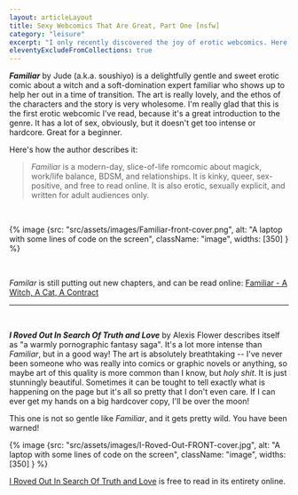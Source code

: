 ```yaml
---
layout: articleLayout
title: Sexy Webcomics That Are Great, Part One [nsfw]
category: "leisure"
excerpt: "I only recently discovered the joy of erotic webcomics. Here are the first two that I have really enjoyed."
eleventyExcludeFromCollections: true
---
```


**_Familiar_** by Jude (a.k.a. soushiyo) is a delightfully gentle and sweet erotic comic about a witch and a soft-domination expert familiar who shows up to help her out in a time of transition. The art is really lovely, and the ethos of the characters and the story is very wholesome. I'm really glad that this is the first erotic webcomic I've read, because it's a great introduction to the genre. It has a lot of sex, obviously, but it doesn't get too intense or hardcore. Great for a beginner.

Here's how the author describes it:

> _Familiar_ is a modern-day, slice-of-life romcomic about magick, work/life balance, BDSM, and relationships. It is kinky, queer, sex-positive, and free to read online. It is also erotic, sexually explicit, and written for adult audiences only.

<br>

{% image {src: "src/assets/images/Familiar-front-cover.png", alt: "A laptop with some lines of code on the screen", className: "image", widths: [350] } %}

<br>

_Familar_ is still putting out new chapters, and can be read online: [Familiar - A Witch, A Cat, A Contract](https://familiar.soushiyo.com/)

---

<br>

**_I Roved Out In Search Of Truth and Love_** by Alexis Flower describes itself as "a warmly pornographic fantasy saga". It's a lot more intense than _Familiar_, but in a good way! The art is absolutely breathtaking -- I've never been someone who was really into comics or graphic novels or anything, so maybe art of this quality is more common than I know, but _holy shit_. It is just stunningly beautiful. Sometimes it can be tought to tell exactly what is happening on the page but it's all so pretty that I don't even care. If I can ever get my hands on a big hardcover copy, I'll be over the moon!

This one is not so gentle like _Familiar_, and it gets pretty wild. You have been warned!

{% image {src: "src/assets/images/I-Roved-Out-FRONT-cover.jpg", alt: "A laptop with some lines of code on the screen", className: "image", widths: [350] } %}

[I Roved Out In Search Of Truth and Love](https://www.irovedout.com/comic/iro/) is free to read in its entirety online.
